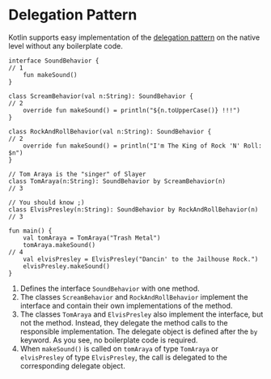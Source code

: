 # Delegation Pattern

Kotlin supports easy implementation of the [delegation pattern](https://kotlinlang.org/docs/reference/delegation.html) on the native level without any boilerplate code.

```run-kotlin
interface SoundBehavior {                                                          // 1
    fun makeSound()
}

class ScreamBehavior(val n:String): SoundBehavior {                                // 2
    override fun makeSound() = println("${n.toUpperCase()} !!!")
}

class RockAndRollBehavior(val n:String): SoundBehavior {                           // 2
    override fun makeSound() = println("I'm The King of Rock 'N' Roll: $n")
}

// Tom Araya is the "singer" of Slayer
class TomAraya(n:String): SoundBehavior by ScreamBehavior(n)                       // 3

// You should know ;)
class ElvisPresley(n:String): SoundBehavior by RockAndRollBehavior(n)              // 3

fun main() {
    val tomAraya = TomAraya("Trash Metal")
    tomAraya.makeSound()                                                            // 4
    val elvisPresley = ElvisPresley("Dancin' to the Jailhouse Rock.")
    elvisPresley.makeSound()
}
```


1.  Defines the interface `SoundBehavior` with one method. 
2.  The classes `ScreamBehavior` and `RockAndRollBehavior` implement the interface and contain their own implementations of the method.
3.  The classes `TomAraya` and `ElvisPresley` also implement the interface, but not the method. Instead, they delegate the method calls to the 
    responsible implementation. The delegate object is defined after the `by` keyword. As you see, no boilerplate code is required.
4.  When `makeSound()` is called on `tomAraya` of type `TomAraya` or `elvisPresley` of type `ElvisPresley`, the call is delegated to the
    corresponding delegate object.
